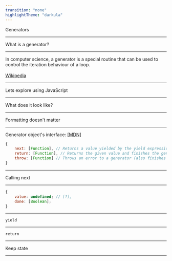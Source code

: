 ```yaml
---
transition: "none"
highlightTheme: "darkula"
---
```


Generators

<!-- I keep running into generators -->

---

What is a generator?

<!-- What are they -->
<!-- Wikipedia says that -->

---

<!-- .slide: style="text-align: left;" -->

In computer science, a generator is a special routine that can be used to control the iteration behaviour of a loop.
<br />
<br />
[Wikipedia](http://tiny.cc/zv4azy)

<!-- A bit dense. I know what an iterator is but what does this mean? -->
<!-- So -->

---

Lets explore using JavaScript

<!-- do basic generator empty -->
<!-- add foo bar yield -->
<!-- next slide -->
<!--
    0:  empty with object with done result
    1:  basic with string return
    2:  show done
    3:  add console log between each
        to show function not completing by looking at console
    4:  show return completing done
-->
<!-- 1-complete.js if stuck -->

<!-- basic with infinite return -->
<!-- 2-complete.js if stuck -->

---

What does it look like?

<!-- two empty functions -->
<!-- 1-complete.js -->

---

<!-- FYI -->

Formatting doesn't matter

<!-- Let's look at the default return values -->
<!-- 2-complete.js -->

---

<!-- .slide: style="text-align: left;" -->

Generator object's interface: [[MDN]]()

```js
{
    next: [Function], // Returns a value yielded by the yield expression.
    return: [Function], // Returns the given value and finishes the generator.
    throw: [Function] // Throws an error to a generator (also finishes the generator, unless caught from within that generator).
}
```

<!-- 3-complete.js -->

---

Calling next

---

<!-- .slide: style="text-align: left;" -->

```js
{
    value: undefined; // [?],
    done: [Boolean];
}
```

<!-- 4-complete.js -->

---

`yield` <!-- keyword -->

<!-- 5-complete.js -->

---

`return` <!-- keyword -->

<!-- 6-complete.js -->

---

Keep state

---
